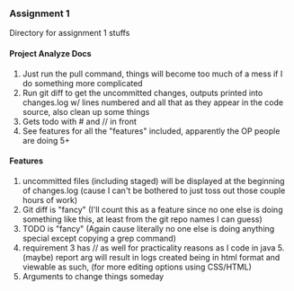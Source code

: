 ### Assignment 1
Directory for assignment 1 stuffs

#### Project Analyze Docs
1. Just run the pull command, things will become too much of a mess if I do something more complicated
2. Run git diff to get the uncommitted changes, outputs printed into changes.log w/ lines numbered and all that as they appear in the code source, also clean up some things
3. Gets todo with # and // in front
5. See features for all the "features" included, apparently the OP people are doing 5+

#### Features
1. uncommitted files (including staged) will be displayed at the beginning of changes.log (cause I can't be bothered to just toss out those couple hours of work)
2. Git diff is "fancy" (I'll count this as a feature since no one else is doing something like this, at least from the git repo names I can guess)
3. TODO is "fancy" (Again cause literally no one else is doing anything special except copying a grep command)
4. requirement 3 has // as well for practicality reasons as I code in java
5.(maybe) report arg will result in logs created being in html format and viewable as such, (for more editing options using CSS/HTML)
6. Arguments to change things someday

